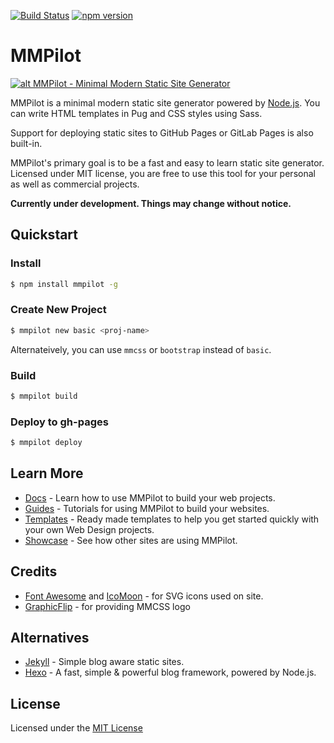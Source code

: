 [![Build Status](https://travis-ci.org/kunruch/mmpilot.svg?branch=master)](https://travis-ci.org/kunruch/mmpilot)
[![npm version](https://badge.fury.io/js/mmpilot.svg)](https://badge.fury.io/js/mmpilot)

# MMPilot

[![alt MMPilot - Minimal Modern Static Site Generator](https://mmpilot.kunruchcreations.com/img/mmpilot-featured.png "MMPilot - Minimal Modern Static Site Generator")](https://mmpilot.kunruchcreations.com/)

MMPilot is a minimal modern static site generator powered by [Node.js](https://nodejs.org). You can write HTML templates in Pug and CSS styles using Sass.

Support for deploying static sites to GitHub Pages or GitLab Pages is also built-in.

MMPilot's primary goal is to be a fast and easy to learn static site generator. Licensed under MIT license, you are free to use this tool for your personal as well as commercial projects.

**Currently under development. Things may change without notice.**

## Quickstart

### Install
```sh
$ npm install mmpilot -g
```

### Create New Project
```sh
$ mmpilot new basic <proj-name>
```
Alternateively, you can use `mmcss` or `bootstrap` instead of `basic`.

### Build

```sh
$ mmpilot build
```
### Deploy to gh-pages

```sh
$ mmpilot deploy
```

## Learn More

- [Docs](https://mmpilot.kunruchcreations.com/docs/) - Learn how to use MMPilot to build your web projects.
- [Guides](https://mmpilot.kunruchcreations.com/guides/) - Tutorials for using MMPilot to build your websites.
- [Templates](https://mmpilot.kunruchcreations.com/templates/) - Ready made templates to help you get started quickly with your own Web Design projects.
- [Showcase](https://mmpilot.kunruchcreations.com/showcase/) - See how other sites are using MMPilot.

## Credits

- [Font Awesome](http://fontawesome.io/) and [IcoMoon](https://icomoon.io/) - for SVG icons used on site.
- [GraphicFlip](https://graphicflip.com/) - for providing MMCSS logo

## Alternatives
- [Jekyll](https://jekyllrb.com/) - Simple blog aware static sites.
- [Hexo](https://hexo.io/) - A fast, simple & powerful blog framework, powered by Node.js.

## License

Licensed under the [MIT License](https://github.com/kunruch/mmpilot/blob/master/LICENSE.md)
